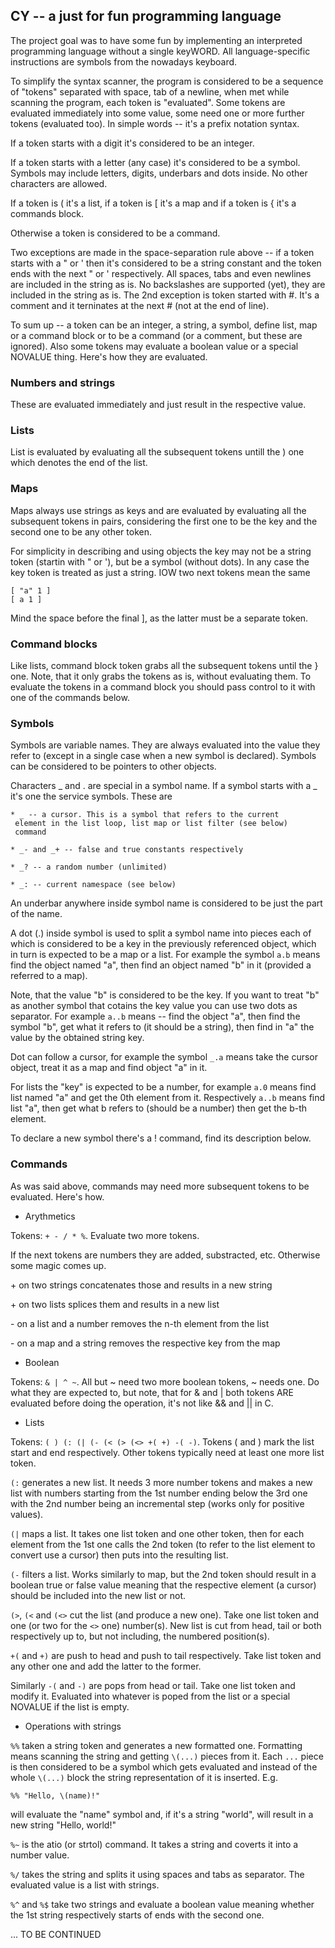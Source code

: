 ## CY -- a just for fun programming language

The project goal was to have some fun by implementing an interpreted
programming language without a single keyWORD. All language-specific
instructions are symbols from the nowadays keyboard.

To simplify the syntax scanner, the program is considered to be a
sequence of "tokens" separated with space, tab of a newline, when
met while scanning the program, each token is "evaluated". Some
tokens are evaluated immediately into some value, some need one or
more further tokens (evaluated too). In simple words -- it's a
prefix notation syntax.

If a token starts with a digit it's considered to be an integer.

If a token starts with a letter (any case) it's considered to be
a symbol. Symbols may include letters, digits, underbars and dots
inside. No other characters are allowed.

If a token is ( it's a list, if a token is [ it's a map and if
a token is { it's a commands block.

Otherwise a token is considered to be a command.

Two exceptions are made in the space-separation rule above -- if
a token starts with a " or ' then it's considered to be a string
constant and the token ends with the next " or ' respectively. All
spaces, tabs and even newlines are included in the string as is.
No backslashes are supported (yet), they are included in the string
as is. The 2nd exception is token started with #. It's a comment
and it terninates at the next # (not at the end of line).

To sum up -- a token can be an integer, a string, a symbol, define
list, map or a command block or to be a command (or a comment, but
these are ignored). Also some tokens may evaluate a boolean value or
a special NOVALUE thing. Here's how they are evaluated.

### Numbers and strings

These are evaluated immediately and just result in the respective value.

### Lists

List is evaluated by evaluating all the subsequent tokens untill the )
one which denotes the end of the list.

### Maps

Maps always use strings as keys and are evaluated by evaluating all the
subsequent tokens in pairs, considering the first one to be the key and
the second one to be any other token.

For simplicity in describing and using objects the key may not be a string
token (startin with " or '), but be a symbol (without dots). In any case
the key token is treated as just a string. IOW two next tokens mean the same

    [ "a" 1 ]
    [ a 1 ]

Mind the space before the final ], as the latter must be a separate token.

### Command blocks

Like lists, command block token grabs all the subsequent tokens until the }
one. Note, that it only grabs the tokens as is, without evaluating them. To
evaluate the tokens in a command block you should pass control to it with
one of the commands below.

### Symbols

Symbols are variable names. They are always evaluated into the value they
refer to (except in a single case when a new symbol is declared). Symbols
can be considered to be pointers to other objects.

Characters _ and . are special in a symbol name. If a symbol starts with a
_ it's one the service symbols. These are

    * _ -- a cursor. This is a symbol that refers to the current
     element in the list loop, list map or list filter (see below)
     command

    * _- and _+ -- false and true constants respectively

    * _? -- a random number (unlimited)

    * _: -- current namespace (see below)

An underbar anywhere inside symbol name is considered to be just the
part of the name.

A dot (.) inside symbol is used to split a symbol name into pieces each
of which is considered to be a key in the previously referenced object,
which in turn is expected to be a map or a list. For example the symbol
`a.b` means find the object named "a", then find an object named "b" in it
(provided a referred to a map).

Note, that the value "b" is considered to be the key. If you want to
treat "b" as another symbol that cotains the key value you can use two
dots as separator. For example `a..b` means -- find the object "a", then 
find the symbol "b", get what it refers to (it should be a string), then 
find in "a" the value by the obtained string key.

Dot can follow a cursor, for example the symbol `_.a` means take the cursor
object, treat it as a map and find object "a" in it.

For lists the "key" is expected to be a number, for example `a.0` means 
find list named "a" and get the 0th element from it. Respectively `a..b`
means find list "a", then get what b refers to (should be a number) then
get the b-th element.

To declare a new symbol there's a ! command, find its description below.

### Commands

As was said above, commands may need more subsequent tokens to be evaluated.
Here's how.

* Arythmetics

Tokens: `+ - / * %`. Evaluate two more tokens.

If the next tokens are numbers they are added, substracted, etc. Otherwise
some magic comes up.

 \+ on two strings concatenates those and results in a new string
 
 \+ on two lists splices them and results in a new list

 \- on a list and a number removes the n-th element from the list
 
 \- on a map and a string removes the respective key from the map

* Boolean

Tokens: `& | ^ ~`. All but ~ need two more boolean tokens, ~ needs one.
Do what they are expected to, but note, that for & and | both tokens ARE
evaluated before doing the operation, it's not like && and || in C.

* Lists

Tokens: `( ) (: (| (- (< (> (<> +( +) -( -)`. Tokens ( and ) mark the list
start and end respectively. Other tokens typically need at least one more 
list token.

`(:` generates a new list. It needs 3 more number tokens and makes a new 
list with numbers starting from the 1st number ending below the 3rd one 
with the 2nd number being an incremental step (works only for positive 
values).

`(|` maps a list. It takes one list token and one other token, then for each
element from the 1st one calls the 2nd token (to refer to the list element 
to convert use a cursor) then puts into the resulting list.

`(-` filters a list. Works similarly to map, but the 2nd token should result
in a boolean true or false value meaning that the respective element (a cursor)
should be included into the new list or not.

`(>`, `(<` and `(<>` cut the list (and produce a new one). Take one list token
and one (or two for the `<>` one) number(s). New list is cut from head, tail 
or both respectively up to, but not including, the numbered position(s).

`+(` and `+)` are push to head and push to tail respectively. Take list token 
and any other one and add the latter to the former.

Similarly `-(` and `-)` are pops from head or tail. Take one list token and 
modify it. Evaluated into whatever is poped from the list or a special NOVALUE 
if the list is empty.

* Operations with strings

`%%` taken a string token and generates a new formatted one. Formatting means
scanning the string and getting `\(...)` pieces from it. Each `...` piece is
then considered to be a symbol which gets evaluated and instead of the whole
`\(...)` block the string representation of it is inserted. E.g.

    %% "Hello, \(name)!"
    
will evaluate the "name" symbol and, if it's a string "world", will result in
a new string "Hello, world!"

`%~` is the atio (or strtol) command. It takes a string and coverts it into
a number value.

`%/` takes the string and splits it using spaces and tabs as separator. The
evaluated value is a list with strings.

`%^` and `%$` take two strings and evaluate a boolean value meaning whether the
1st string respectively starts of ends with the second one.

... TO BE CONTINUED
